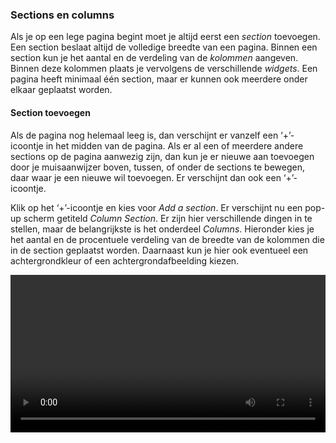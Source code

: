 ### Sections en columns

Als je op een lege pagina begint moet je altijd eerst een _section_ toevoegen. Een section beslaat altijd de volledige breedte van een pagina. Binnen een section kun je het aantal en de verdeling van de _kolommen_ aangeven. Binnen deze kolommen plaats je vervolgens de verschillende _widgets_. Een pagina heeft minimaal één section, maar er kunnen ook meerdere onder elkaar geplaatst worden.


#### Section toevoegen

Als de pagina nog helemaal leeg is, dan verschijnt er vanzelf een ‘+’-icoontje in het midden van de pagina. Als er al een of meerdere andere sections op de pagina aanwezig zijn, dan kun je er nieuwe aan toevoegen door je muisaanwijzer boven, tussen, of onder de sections te bewegen, daar waar je een nieuwe wil toevoegen. Er verschijnt dan ook een ‘+’-icoontje.

Klik op het ‘+’-icoontje en kies voor _Add a section_. Er verschijnt nu een pop-up scherm getiteld _Column Section_. Er zijn hier verschillende dingen in te stellen, maar de belangrijkste is het onderdeel _Columns_. Hieronder kies je het aantal en de procentuele verdeling van de breedte van de kolommen die in de section geplaatst worden. Daarnaast kun je hier ook eventueel een achtergrondkleur of een achtergrondafbeelding kiezen.

<video autoplay loop width="100%">

    <source src="/video/add-section.mp4" type="video/mp4">

    Sorry, your browser doesn't support embedded videos.

</video>